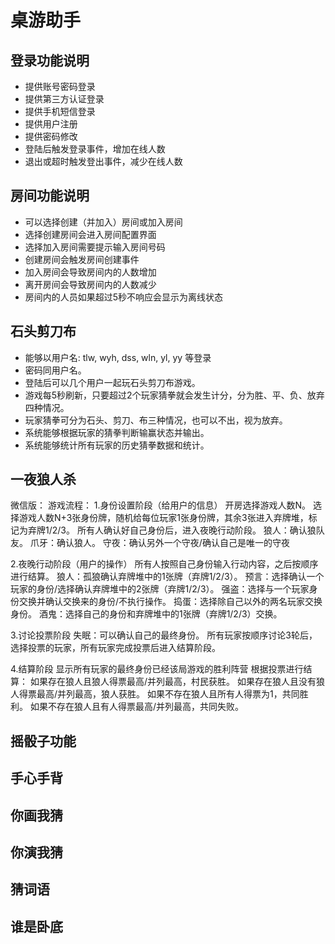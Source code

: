 # 桌游助手

## 登录功能说明

- 提供账号密码登录
- 提供第三方认证登录
- 提供手机短信登录
- 提供用户注册
- 提供密码修改
- 登陆后触发登录事件，增加在线人数
- 退出或超时触发登出事件，减少在线人数

## 房间功能说明

- 可以选择创建（并加入）房间或加入房间
- 选择创建房间会进入房间配置界面
- 选择加入房间需要提示输入房间号码
- 创建房间会触发房间创建事件
- 加入房间会导致房间内的人数增加
- 离开房间会导致房间内的人数减少
- 房间内的人员如果超过5秒不响应会显示为离线状态

## 石头剪刀布

- 能够以用户名: tlw, wyh, dss, wln, yl, yy 等登录
- 密码同用户名。
- 登陆后可以几个用户一起玩石头剪刀布游戏。
- 游戏每5秒刷新，只要超过2个玩家猜拳就会发生计分，分为胜、平、负、放弃四种情况。
- 玩家猜拳可分为石头、剪刀、布三种情况，也可以不出，视为放弃。
- 系统能够根据玩家的猜拳判断输赢状态并输出。
- 系统能够统计所有玩家的历史猜拳数据和统计。

## 一夜狼人杀

微信版：
游戏流程：
1.身份设置阶段（给用户的信息）
开房选择游戏人数N。
选择游戏人数N+3张身份牌，随机给每位玩家1张身份牌，其余3张进入弃牌堆，标记为弃牌1/2/3。
所有人确认好自己身份后，进入夜晚行动阶段。
狼人：确认狼队友。
爪牙：确认狼人。
守夜：确认另外一个守夜/确认自己是唯一的守夜

2.夜晚行动阶段（用户的操作）
所有人按照自己身份输入行动内容，之后按顺序进行结算。
狼人：孤狼确认弃牌堆中的1张牌（弃牌1/2/3）。
预言：选择确认一个玩家的身份/选择确认弃牌堆中的2张牌（弃牌1/2/3）。
强盗：选择与一个玩家身份交换并确认交换来的身份/不执行操作。
捣蛋：选择除自己以外的两名玩家交换身份。
酒鬼：选择自己的身份和弃牌堆中的1张牌（弃牌1/2/3）交换。

3.讨论投票阶段
失眠：可以确认自己的最终身份。
所有玩家按顺序讨论3轮后，选择投票的玩家，所有玩家完成投票后进入结算阶段。

4.结算阶段
显示所有玩家的最终身份已经该局游戏的胜利阵营
根据投票进行结算：
如果存在狼人且狼人得票最高/并列最高，村民获胜。
如果存在狼人且没有狼人得票最高/并列最高，狼人获胜。
如果不存在狼人且所有人得票为1，共同胜利。
如果不存在狼人且有人得票最高/并列最高，共同失败。

## 摇骰子功能

## 手心手背

## 你画我猜

## 你演我猜

## 猜词语

## 谁是卧底


